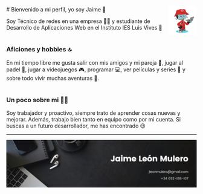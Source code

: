 <img src="./images/octocat-1696703927165.png" width=15% align=right /> 
# Bienvenido a mi perfil, yo soy Jaime 🤟

Soy Técnico de redes en una empresa 🧑‍💻 y estudiante de Desarrollo de Aplicaciones Web en el Instituto IES Luis Vives 📓

#
### Aficiones y hobbies 🔝
En mi tiempo libre me gusta salir con mis amigos y mi pareja 👫, jugar al padel 🎾, jugar a videojuegos 🎮, programar 💻, ver películas y series 🎥 y sobre todo vivir muchas aventuras 🤠.

#
### Un poco sobre mi 🙋‍♂️
Soy trabajador y proactivo, siempre trato de aprender cosas nuevas y mejorar. Además, trabajo bien tanto en equipo como por mi cuenta. Si buscas a un futuro desarrollador, me has encontrado 😉

---
<p align="center">
<img src="./images/banner.png" align=center/>
</p>
